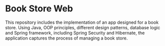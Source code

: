 # Book Store Web

This repository includes the implementation of an app designed for a book store. Using Java, OOP principles, different design patterns, database logic and Spring framework, including Spring Security and Hibernate, the application captures the process of managing a book store.

